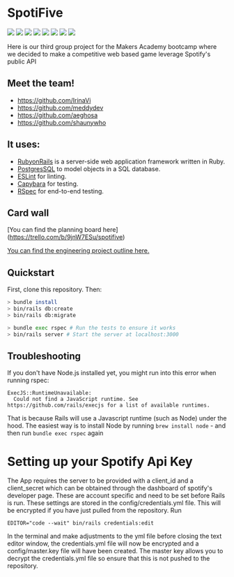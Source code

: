 # SpotiFive

<img src="https://img.shields.io/badge/Spotify-1ED760?&style=for-the-badge&logo=spotify&logoColor=white">
<img src="https://img.shields.io/badge/Ruby-CC342D?style=for-the-badge&logo=ruby&logoColor=white"> <img src="https://img.shields.io/badge/Ruby_on_Rails-CC0000?style=for-the-badge&logo=ruby-on-rails&logoColor=white">
<img src="https://img.shields.io/badge/JavaScript-F7DF1E?style=for-the-badge&logo=javascript&logoColor=black">
<img src="https://img.shields.io/badge/HTML-239120?style=for-the-badge&logo=html5&logoColor=white">
<img src="https://img.shields.io/badge/CSS-239120?&style=for-the-badge&logo=css3&logoColor=white">
<img src="https://img.shields.io/badge/PostgreSQL-316192?style=for-the-badge&logo=postgresql&logoColor=white">
<img src="https://img.shields.io/badge/Heroku-430098?style=for-the-badge&logo=heroku&logoColor=white">

Here is our third group project for the Makers Academy bootcamp where we decided to make a competitive web based game leverage Spotify's public API

## Meet the team!

- https://github.com/IrinaVi
- https://github.com/meddydev
- https://github.com/aeghosa
- https://github.com/shaunywho

## It uses:

- [RubyonRails](https://rubyonrails.org/) is a server-side web application framework written in Ruby.
- [PostgresSQL](https://www.postgresql.org/) to model objects in a SQL database.
- [ESLint](https://eslint.org) for linting.
- [Capybara](https://teamcapybara.github.io/capybara/) for testing.
- [RSpec](hhttps://rspec.info//) for end-to-end testing.
<!-- - [Heroku](www.heroku.com) for hosting the app remotely. -->

## Card wall

[You can find the planning board here] (https://trello.com/b/9jnW7ESu/spotifive)

[You can find the engineering project outline here.](https://github.com/makersacademy/course/tree/master/engineering_projects/rails)

## Quickstart

First, clone this repository. Then:

```bash
> bundle install
> bin/rails db:create
> bin/rails db:migrate

> bundle exec rspec # Run the tests to ensure it works
> bin/rails server # Start the server at localhost:3000
```

## Troubleshooting

If you don't have Node.js installed yet, you might run into this error when running rspec:

```
ExecJS::RuntimeUnavailable:
  Could not find a JavaScript runtime. See https://github.com/rails/execjs for a list of available runtimes.
```

That is because Rails will use a Javascript runtime (such as Node) under the hood. The easiest way is to install Node by running `brew install node` -
and then run `bundle exec rspec` again

# Setting up your Spotify Api Key

The App requires the server to be provided with a client_id and a client_secret which can be obtained through the dashboard of spotify's developer page. These are account specific and need to be set before Rails is run. These settings are stored in the config/credentials.yml file. This will be encrypted if you have just pulled from the repository. Run

```
EDITOR="code --wait" bin/rails credentials:edit
```

In the terminal and make adjustments to the yml file before closing the text editor window, the credentials.yml file will now be encrypted and a config/master.key file will have been created. The master key allows you to decrypt the credentials.yml file so ensure that this is not pushed to the repository.
